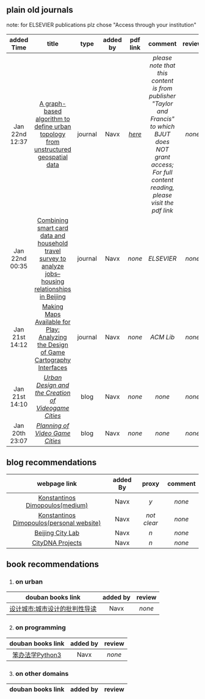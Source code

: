 ## plain old journals
note: for ELSEVIER publications plz chose "Access through your institution"

|added Time|title|type|added by|pdf link|comment|review|
|:--------:|:---:|:--:|:------:|:------:|:-----:|:----:|
|Jan 22nd 12:37|[A graph-based algorithm to define urban topology from unstructured geospatial data](https://www.tandfonline.com/doi/full/10.1080/13658816.2012.756881?scroll=top&needAccess=true)|journal|Navx|[*here*](journal-pdfs/A-graph-based-algorithm-to-define-urban-topology-from-unstructured-geospatial-data.pdf)|*please note that this content is from publisher "Taylor and Francis" to which BJUT does NOT grant access; For full content reading, please visit the pdf link*|*none*|
|Jan 22nd 00:35|[Combining smart card data and household travel survey to analyze jobs–housing relationships in Beijing](https://www.sciencedirect.com/science/article/pii/S0198971515000356)|journal|Navx|*none*|*ELSEVIER*|*none*|
|Jan 21st 14:12|[Making Maps Available for Play: Analyzing the Design of Game Cartography Interfaces](https://dl.acm.org/doi/fullHtml/10.1145/3336144)|journal|Navx|*none*|*ACM Lib*|*none*|
|Jan 21st 14:10|[*Urban Design and the Creation of Videogame Cities*](https://medium.com/@KonstantinosD/urban-design-and-the-creation-of-videogame-cities-f56449f74d7f)|blog|Navx|*none*|*none*|*none*|
|Jan 20th 23:07|[*Planning of Video Game Cities*](https://80.lv/articles/planning-of-video-game-cities/)|blog|Navx|*none*|*none*|*none*|

## blog recommendations
|webpage link|added By|proxy|comment|
|:----------:|:------:|:---:|:-----:|
|[Konstantinos Dimopoulos(medium)](https://medium.com/@KonstantinosD)|Navx|*y*|*none*|
|[Konstantinos Dimopoulos(personal website)](https://www.game-cities.com/)|Navx|*not clear*|*none*|
|[Beijing City Lab](https://www.beijingcitylab.com/)|Navx|*n*|*none*|
|[CityDNA Projects](https://www.citydnatech.com/work.html?language=cn)|Navx|*n*|*none*|

## book recommendations
1. ### on urban
|douban books link|added by|review|
|:---------------:|:------:|:----:|
|[设计城市:城市设计的批判性导读](https://book.douban.com/subject/6000358/)|Navx|*none*|

2. ### on programming
|douban books link|added by|review|
|:---------------:|:------:|:----:|
|[笨办法学Python3](https://book.douban.com/subject/30237842/)|Navx|*none*|

3. ### on other domains
|douban books link|added by|review|
|:---------------:|:------:|:----:|

